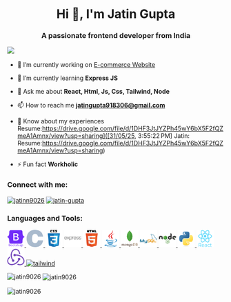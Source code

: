 <h1 align="center">Hi 👋, I'm Jatin Gupta</h1>
<h3 align="center">A passionate frontend developer from India</h3>

<p align="left"> <img src="https://github-profile-trophy.vercel.app/?username=ryo-ma&theme=discord" /> </p>



- 🔭 I’m currently working on [E-commerce Website](https://683db0e143dd1e5227680075--neon-liger-3cbfd4.netlify.app/)

- 🌱 I’m currently learning **Express JS**

- 💬 Ask me about **React, Html, Js, Css, Tailwind, Node**

- 📫 How to reach me **jatingupta918306@gmail.com**

- 📄 Know about my experiences Resume:https://drive.google.com/file/d/1DHF3JtJYZPh45wY6bX5F2fQZmeA1Amnx/view?usp=sharing]([31/05/25, 3:55:22 PM] Jatin: Resume:https://drive.google.com/file/d/1DHF3JtJYZPh45wY6bX5F2fQZmeA1Amnx/view?usp=sharing)

- ⚡ Fun fact **Workholic**

<h3 align="left">Connect with me:</h3>
<p align="left">
<a href="https://twitter.com/jatinn9026" target="blank"><img align="center" src="https://raw.githubusercontent.com/rahuldkjain/github-profile-readme-generator/master/src/images/icons/Social/twitter.svg" alt="jatinn9026" height="30" width="40" /></a>
<a href="https://linkedin.com/in/jatin-gupta" target="blank"><img align="center" src="https://raw.githubusercontent.com/rahuldkjain/github-profile-readme-generator/master/src/images/icons/Social/linked-in-alt.svg" alt="jatin-gupta" height="30" width="40" /></a>
</p>

<h3 align="left">Languages and Tools:</h3>
<p align="left"> <a href="https://getbootstrap.com" target="_blank" rel="noreferrer"> <img src="https://raw.githubusercontent.com/devicons/devicon/master/icons/bootstrap/bootstrap-plain-wordmark.svg" alt="bootstrap" width="40" height="40"/> </a> <a href="https://www.cprogramming.com/" target="_blank" rel="noreferrer"> <img src="https://raw.githubusercontent.com/devicons/devicon/master/icons/c/c-original.svg" alt="c" width="40" height="40"/> </a> <a href="https://www.w3schools.com/css/" target="_blank" rel="noreferrer"> <img src="https://raw.githubusercontent.com/devicons/devicon/master/icons/css3/css3-original-wordmark.svg" alt="css3" width="40" height="40"/> </a> <a href="https://expressjs.com" target="_blank" rel="noreferrer"> <img src="https://raw.githubusercontent.com/devicons/devicon/master/icons/express/express-original-wordmark.svg" alt="express" width="40" height="40"/> </a> <a href="https://www.w3.org/html/" target="_blank" rel="noreferrer"> <img src="https://raw.githubusercontent.com/devicons/devicon/master/icons/html5/html5-original-wordmark.svg" alt="html5" width="40" height="40"/> </a> <a href="https://www.java.com" target="_blank" rel="noreferrer"> <img src="https://raw.githubusercontent.com/devicons/devicon/master/icons/java/java-original.svg" alt="java" width="40" height="40"/> </a> <a href="https://www.mongodb.com/" target="_blank" rel="noreferrer"> <img src="https://raw.githubusercontent.com/devicons/devicon/master/icons/mongodb/mongodb-original-wordmark.svg" alt="mongodb" width="40" height="40"/> </a> <a href="https://www.mysql.com/" target="_blank" rel="noreferrer"> <img src="https://raw.githubusercontent.com/devicons/devicon/master/icons/mysql/mysql-original-wordmark.svg" alt="mysql" width="40" height="40"/> </a> <a href="https://nodejs.org" target="_blank" rel="noreferrer"> <img src="https://raw.githubusercontent.com/devicons/devicon/master/icons/nodejs/nodejs-original-wordmark.svg" alt="nodejs" width="40" height="40"/> </a> <a href="https://www.python.org" target="_blank" rel="noreferrer"> <img src="https://raw.githubusercontent.com/devicons/devicon/master/icons/python/python-original.svg" alt="python" width="40" height="40"/> </a> <a href="https://reactjs.org/" target="_blank" rel="noreferrer"> <img src="https://raw.githubusercontent.com/devicons/devicon/master/icons/react/react-original-wordmark.svg" alt="react" width="40" height="40"/> </a> <a href="https://redux.js.org" target="_blank" rel="noreferrer"> <img src="https://raw.githubusercontent.com/devicons/devicon/master/icons/redux/redux-original.svg" alt="redux" width="40" height="40"/> </a> <a href="https://tailwindcss.com/" target="_blank" rel="noreferrer"> <img src="https://www.vectorlogo.zone/logos/tailwindcss/tailwindcss-icon.svg" alt="tailwind" width="40" height="40"/> </a> </p>

<p><img align="left" src="https://github-readme-stats.vercel.app/api/top-langs?username=jatin9026&show_icons=true&locale=en&layout=compact" alt="jatin9026" /></p>

<p>&nbsp;<img align="center" src="https://github-readme-stats.vercel.app/api?username=jatin9026&show_icons=true&locale=en" alt="jatin9026" /></p>

<p><img align="center" src="https://github-readme-streak-stats.herokuapp.com/?user=jatin9026&" alt="jatin9026" /></p>
